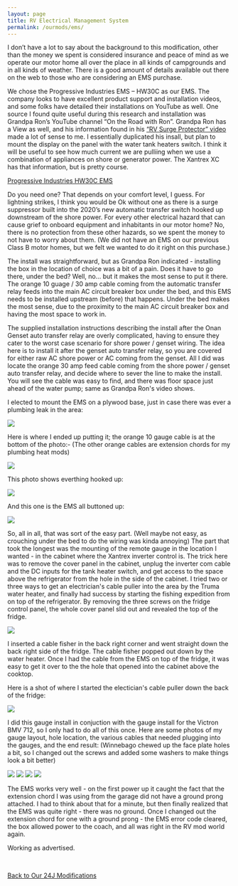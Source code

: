```yaml
---
layout: page
title: RV Electrical Management System
permalink: /ourmods/ems/
---
```


I don’t have a lot to say about the background to this modification, other than the money we spent is considered insurance and peace of mind as we operate our motor home all over the place in all kinds of campgrounds and in all kinds of weather.  There is a good amount of details available out there on the web to those who are considering an EMS purchase.

We chose the Progressive Industries EMS – HW30C as our EMS.  The company looks to have excellent product support and installation videos, and some folks have detailed their installations on YouTube as well.  One source I found quite useful during this research and installation was Grandpa Ron’s YouTube channel “On the Road with Ron”.  Grandpa Ron has a View as well, and his information found in his [“RV Surge Protector” video](https://www.youtube.com/watch?v=r0yRcqbuoOk) made a lot of sense to me.  I essentially duplicated his insall, but plan to mount the display on the panel with the water tank heaters switch.  I think it will be useful to see how much current we are pulliing when we use a combination of appliances on shore or generator power.  The Xantrex XC has that information, but is pretty course.

[Progressive Industries HW30C EMS](https://www.progressiveindustries.net/ems-hw30c)

Do you need one?  That depends on your comfort level, I guess.  For lightning strikes, I think you would be Ok without one as there is a surge suppressor built into the 2020’s new automatic transfer switch hooked up downstream of the shore power.  For every other electrical hazard that can cause grief to onboard equipment and inhabitants in our motor home?  No, there is no protection from these other hazards, so we spent the money to not have to worry about them.  (We did not have an EMS on our previous Class B motor homes, but we felt we wanted to do it right on this purchase.)

The install was straightforward, but as Grandpa Ron indicated - installing the box in the location of choice was a bit of a pain.  Does it have to go there, under the bed?  Well, no... but it makes the most sense to put it there.  The orange 10 guage / 30 amp cable coming from the automatic transfer relay feeds into the main AC circuit breaker box under the bed, and this EMS needs to be installed upstream (before) that happens.  Under the bed makes the most sense, due to the proximity to the main AC circuit breaker box and having the most space to work in.

The supplied installation instructions describing the install after the Onan Genset auto transfer relay are overly complicated, having to ensure they cater to the worst case scenario for shore power / genset wiring.  The idea here is to install it after the genset auto transfer relay, so you are covered for either raw AC shore power or AC coming from the genset.  All I did was locate the orange 30 amp feed cable coming from the shore power / genset auto transfer relay, and decide where to sever the line to make the install.  You will see the cable was easy to find, and there was floor space just ahead of the water pump; same as Grandpa Ron's video shows.

I elected to mount the EMS on a plywood base, just in case there was ever a plumbing leak in the area:

<img src="/assets/EMS-on-Plywood-web.jpg"/>

Here is where I ended up putting it; the orange 10 gauge cable is at the bottom of the photo:- (The other orange cables are extension chords for my plumbing heat mods)

<img src="/assets/EMS-overhead-web.jpg"/>

This photo shows everthing hooked up:

<img src="/assets/EMS-wired-up-web.jpg"/>

And this one is the EMS all buttoned up:

<img src="/assets/EMS-buttoned-up-web.jpg"/>

So, all in all, that was sort of the easy part.  (Well maybe not easy, as crouching under the bed to do the wiring was kinda annoying)  The part that took the longest was the mounting of the remote gauge in the location I wanted - in the cabinet where the Xantrex inverter control is.  The trick here was to remove the cover panel in the cabinet, unplug the inverter com cable and the DC inputs for the tank heater switch, and get access to the space above the refrigerator from the hole in the side of the cabinet. I tried two or three ways to get an electrician's cable puller into the area by the Truma water heater, and finally had success by starting the fishing expedition from on top of the refrigerator.  By removing the three screws on the fridge control panel, the whole cover panel slid out and revealed the top of the fridge.  

<img src="/assets/fridge-panel-off-web.jpg"/>

I inserted a cable fisher in the back right corner and went straight down the back right side of the fridge.  The  cable fisher popped out down by the water heater.  Once I had the cable from the EMS on top of the fridge, it was easy to get it over to the the hole that opened into the cabinet above the cooktop.

Here is a shot of where I started the electician's cable puller down the back of the fridge:

<img src="/assets/cable-fisher-web.jpg"/>

I did this gauge install in conjuction with the gauge install for the Victron BMV 712, so I only had to do all of this once.  Here are some photos of my gauge layout, hole location, the various cables that needed plugging into the gauges, and the end result:  (Winnebago chewed up the face plate holes a bit, so I changed out the screws and added some washers to make things look a bit better)

<img src="/assets/gauge-layout-web.jpg"/>

<img src="/assets/panel-holes-cut-web.jpg"/>

<img src="/assets/cables-hanging-web.jpg"/>

<img src="/assets/Finished-panel-web.jpg"/>

The EMS works very well - on the first power up it caught the fact that the extension chord I was using from the garage did not have a ground prong attached.  I had to think about that for a minute, but then finally realized that the EMS was quite right - there was no ground.  Once I changed out the extension chord for one with a ground prong - the EMS error code cleared, the box allowed power to the coach, and all was right in the RV mod world again.

Working as advertised.









<br>

[Back to Our 24J Modifications](/ourmods/)
